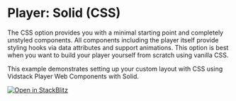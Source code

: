 # Player: Solid (CSS)

The CSS option provides you with a minimal starting point and completely unstyled components. All
components including the player itself provide styling hooks via data attributes and support
animations. This option is best when you want to build your player yourself from scratch using
vanilla CSS.

This example demonstrates setting up your custom layout with CSS using Vidstack Player
Web Components with Solid.

[![Open in StackBlitz](https://developer.stackblitz.com/img/open_in_stackblitz.svg)][stackblitz-demo]

[stackblitz-demo]: https://stackblitz.com/fork/github/vidstack/examples/tree/player/solid/css?title=Vidstack%20Player%20-%20Solid%20%28CSS%29&file=src/main.ts&showSidebar=1
